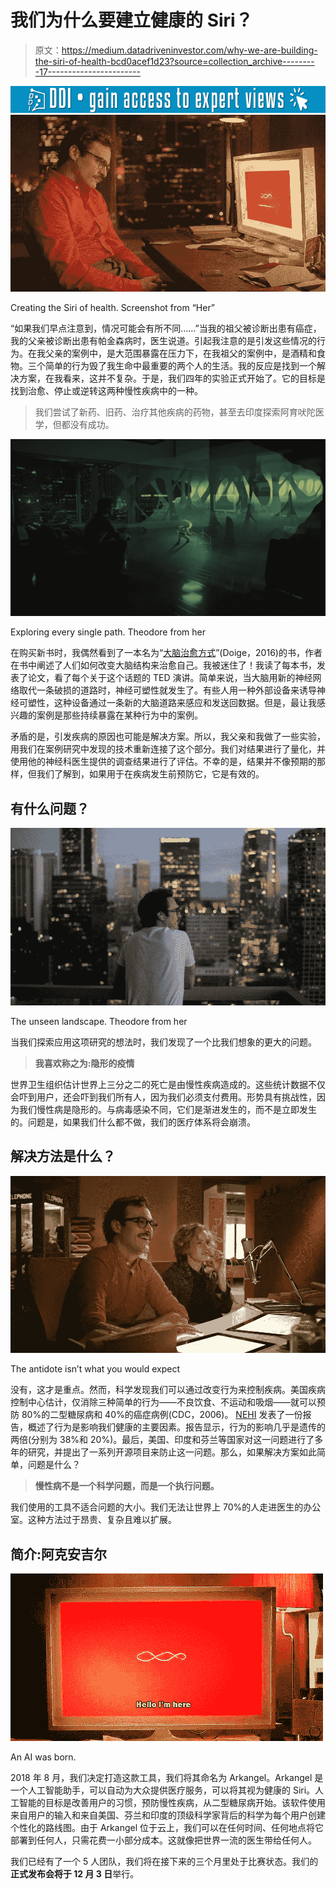 # 我们为什么要建立健康的 Siri？

> 原文：<https://medium.datadriveninvestor.com/why-we-are-building-the-siri-of-health-bcd0acef1d23?source=collection_archive---------17----------------------->

[![](img/067119d43f3348cd71f4f6ffa3e5d68f.png)](http://www.track.datadriveninvestor.com/1B9E)![](img/3e431e4e26897aed690ea648ae24aa8a.png)

Creating the Siri of health. Screenshot from “Her”

“如果我们早点注意到，情况可能会有所不同……”当我的祖父被诊断出患有癌症，我的父亲被诊断出患有帕金森病时，医生说道。引起我注意的是引发这些情况的行为。在我父亲的案例中，是大范围暴露在压力下，在我祖父的案例中，是酒精和食物。三个简单的行为毁了我生命中最重要的两个人的生活。我的反应是找到一个解决方案，在我看来，这并不复杂。于是，我们四年的实验正式开始了。它的目标是找到治愈、停止或逆转这两种慢性疾病中的一种。

> 我们尝试了新药、旧药、治疗其他疾病的药物，甚至去印度探索阿育吠陀医学，但都没有成功。

![](img/cb2c3f3f6690945e93408b2efedb7fb4.png)

Exploring every single path. Theodore from her

在购买新书时，我偶然看到了一本名为“[大脑治愈方式](http://www.normandoidge.com/?page_id=1042)”(Doige，2016)的书，作者在书中阐述了人们如何改变大脑结构来治愈自己。我被迷住了！我读了每本书，发表了论文，看了每个关于这个话题的 TED 演讲。简单来说，当大脑用新的神经网络取代一条破损的道路时，神经可塑性就发生了。有些人用一种外部设备来诱导神经可塑性，这种设备通过一条新的大脑道路来感应和发送回数据。但是，最让我感兴趣的案例是那些持续暴露在某种行为中的案例。

矛盾的是，引发疾病的原因也可能是解决方案。所以，我父亲和我做了一些实验，用我们在案例研究中发现的技术重新连接了这个部分。我们对结果进行了量化，并使用他的神经科医生提供的调查结果进行了评估。不幸的是，结果并不像预期的那样，但我们了解到，如果用于在疾病发生前预防它，它是有效的。

## 有什么问题？

![](img/d7fd6ec2bba4180d7a11b30243e3359e.png)

The unseen landscape. Theodore from her

当我们探索应用这项研究的想法时，我们发现了一个比我们想象的更大的问题。

> **我喜欢称之为:隐形的疫情**

世界卫生组织估计世界上三分之二的死亡是由慢性疾病造成的。这些统计数据不仅会吓到用户，还会吓到我们所有人，因为我们必须支付费用。形势具有挑战性，因为我们慢性病是隐形的。与病毒感染不同，它们是渐进发生的，而不是立即发生的。问题是，如果我们什么都不做，我们的医疗体系将会崩溃。

## 解决方法是什么？

![](img/968ef3c6dce89f7b3d90d435579b7687.png)

The antidote isn’t what you would expect

没有，这才是重点。然而，科学发现我们可以通过改变行为来控制疾病。美国疾病控制中心估计，仅消除三种简单的行为——不良饮食、不运动和吸烟——就可以预防 80%的二型糖尿病和 40%的癌症病例(CDC，2006)。 [NEHI](https://www.publichealthpost.org/databyte/public-health-spending-mismatch/) 发表了一份报告，概述了行为是影响我们健康的主要因素。报告显示，行为的影响几乎是遗传的两倍(分别为 38%和 20%)。最后，美国、印度和芬兰等国家对这一问题进行了多年的研究，并提出了一系列开源项目来防止这一问题。那么，如果解决方案如此简单，问题是什么？

> **慢性病不是一个科学问题，而是一个执行问题。**

我们使用的工具不适合问题的大小。我们无法让世界上 70%的人走进医生的办公室。这种方法过于昂贵、复杂且难以扩展。

## 简介:阿克安吉尔

![](img/54afd0731ff28f5a4b2e649ea2fd1356.png)

An AI was born.

2018 年 8 月，我们决定打造这款工具，我们将其命名为 Arkangel。Arkangel 是一个人工智能助手，可以自动为大众提供医疗服务，可以将其视为健康的 Siri。人工智能的目标是改善用户的习惯，预防慢性疾病，从二型糖尿病开始。该软件使用来自用户的输入和来自美国、芬兰和印度的顶级科学家背后的科学为每个用户创建个性化的路线图。由于 Arkangel 位于云上，我们可以在任何时间、任何地点将它部署到任何人，只需花费一小部分成本。这就像把世界一流的医生带给任何人。

我们已经有了一个 5 人团队，我们将在接下来的三个月里处于比赛状态。我们的**正式发布会将于 12 月 3 日**举行。